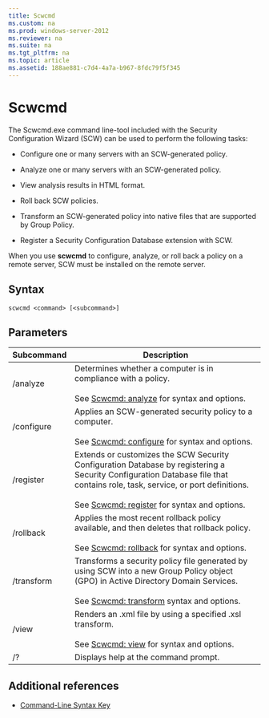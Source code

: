 ```yaml
---
title: Scwcmd
ms.custom: na
ms.prod: windows-server-2012
ms.reviewer: na
ms.suite: na
ms.tgt_pltfrm: na
ms.topic: article
ms.assetid: 188ae881-c7d4-4a7a-b967-8fdc79f5f345
---
```

# Scwcmd
The Scwcmd.exe command line\-tool included with the Security Configuration Wizard \(SCW\) can be used to perform the following tasks:  
  
-   Configure one or many servers with an SCW\-generated policy.  
  
-   Analyze one or many servers with an SCW\-generated policy.  
  
-   View analysis results in HTML format.  
  
-   Roll back SCW policies.  
  
-   Transform an SCW\-generated policy into native files that are supported by Group Policy.  
  
-   Register a Security Configuration Database extension with SCW.  
  
When you use **scwcmd** to configure, analyze, or roll back a policy on a remote server, SCW must be installed on the remote server.  
  
## Syntax  
  
```  
scwcmd <command> [<subcommand>]  
```  
  
## Parameters  
  
|Subcommand|Description|  
|--------------|---------------|  
|\/analyze|Determines whether a computer is in compliance with a policy.<br /><br />See [Scwcmd: analyze](../Topic/Scwcmd--analyze.md) for syntax and options.|  
|\/configure|Applies an SCW\-generated security policy to a computer.<br /><br />See [Scwcmd: configure](../Topic/Scwcmd--configure.md) for syntax and options.|  
|\/register|Extends or customizes the SCW Security Configuration Database by registering a Security Configuration Database file that contains role, task, service, or port definitions.<br /><br />See [Scwcmd: register](../Topic/Scwcmd--register.md) for syntax and options.|  
|\/rollback|Applies the most recent rollback policy available, and then deletes that rollback policy.<br /><br />See [Scwcmd: rollback](../Topic/Scwcmd--rollback.md) for syntax and options.|  
|\/transform|Transforms a security policy file generated by using SCW into a new Group Policy object \(GPO\) in Active Directory Domain Services.<br /><br />See [Scwcmd: transform](../Topic/Scwcmd--transform.md) syntax and options.|  
|\/view|Renders an .xml file by using a specified .xsl transform.<br /><br />See [Scwcmd: view](../Topic/Scwcmd--view.md) for syntax and options.|  
|\/?|Displays help at the command prompt.|  
  
## Additional references  
  
-   [Command-Line Syntax Key](../Topic/Command-Line-Syntax-Key.md)  
  
